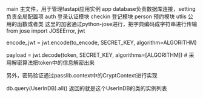 main 主文件，用于管理fastapi应用实例
app database负责数据库连接，setting负责全局配置项
auth 登录认证模块
checkin 登记模块
person 预约模块
utlis 公用的函数或者类
这里的加密通过python-jose进行，把字典编码成字符串进行传输
from jose import JOSEError, jwt

encode_jwt = jwt.encode(to_encode, SECRET_KEY, algorithm=ALGORITHM)

payload = jwt.decode(token, SECRET_KEY, algorithms=[ALGORITHM])  # 采用解密算法把token中的信息解密出来

另外，密码验证通过passlib.context中的CryptContext进行实现

db.query(UserInDB).all() 
返回的就是这个UserInDB的类的实例列表
